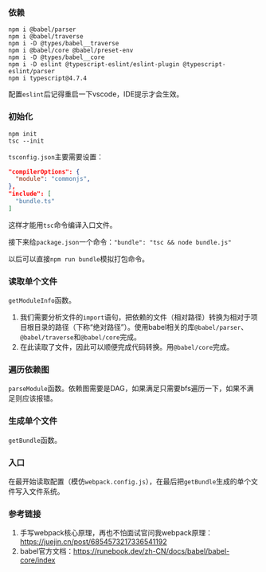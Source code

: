 ### 依赖
```
npm i @babel/parser
npm i @babel/traverse
npm i -D @types/babel__traverse
npm i @babel/core @babel/preset-env
npm i -D @types/babel__core
npm i -D eslint @typescript-eslint/eslint-plugin @typescript-eslint/parser
npm i typescript@4.7.4
```

配置`eslint`后记得重启一下vscode，IDE提示才会生效。

### 初始化
```
npm init
tsc --init
```

`tsconfig.json`主要需要设置：
```json
"compilerOptions": {
  "module": "commonjs",
},
"include": [
  "bundle.ts"
]
```

这样才能用`tsc`命令编译入口文件。

接下来给`package.json`一个命令：`"bundle": "tsc && node bundle.js"`

以后可以直接`npm run bundle`模拟打包命令。

### 读取单个文件
`getModuleInfo`函数。

1. 我们需要分析文件的`import`语句，把依赖的文件（相对路径）转换为相对于项目根目录的路径（下称“绝对路径”）。使用babel相关的库`@babel/parser`、`@babel/traverse`和`@babel/core`完成。
2. 在此读取了文件，因此可以顺便完成代码转换。用`@babel/core`完成。

### 遍历依赖图
`parseModule`函数。依赖图需要是DAG，如果满足只需要bfs遍历一下，如果不满足则应该报错。

### 生成单个文件
`getBundle`函数。

### 入口
在最开始读取配置（模仿`webpack.config.js`），在最后把`getBundle`生成的单个文件写入文件系统。

### 参考链接
1. 手写webpack核心原理，再也不怕面试官问我webpack原理：https://juejin.cn/post/6854573217336541192
2. babel官方文档：https://runebook.dev/zh-CN/docs/babel/babel-core/index